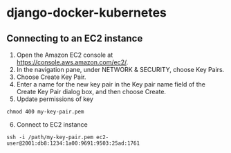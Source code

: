 # django-docker-kubernetes

## Connecting to an EC2 instance

1. Open the Amazon EC2 console at https://console.aws.amazon.com/ec2/.
2. In the navigation pane, under NETWORK & SECURITY, choose Key Pairs.
3. Choose Create Key Pair.
4. Enter a name for the new key pair in the Key pair name field of the Create Key Pair dialog box, and then choose Create.
5. Update permissions of key
 ```
chmod 400 my-key-pair.pem
```
6. Connect to EC2 instance
```
ssh -i /path/my-key-pair.pem ec2-user@2001:db8:1234:1a00:9691:9503:25ad:1761
